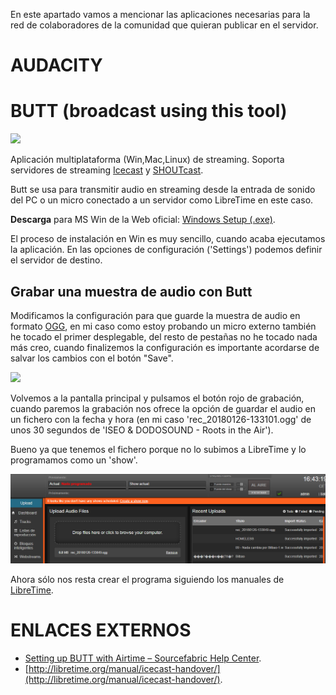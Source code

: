 En este apartado vamos a mencionar las aplicaciones necesarias para la red de colaboradores de la comunidad que quieran publicar en el servidor.

# AUDACITY


# BUTT (broadcast using this tool)

![](../img/cliente_estudio/01.png)

Aplicación multiplataforma (Win,Mac,Linux) de streaming. Soporta servidores de streaming [Icecast](http://icecast.org/) y [SHOUTcast](https://www.shoutcast.com/). 

Butt se usa para transmitir audio en streaming desde la entrada de sonido del PC o un micro conectado a un servidor como LibreTime en este caso.

**Descarga** para MS Win de la Web oficial: [Windows Setup (.exe)](http://sourceforge.net/projects/butt/files/butt/butt-0.1.16/butt-0.1.16-setup.exe/download).

El proceso de instalación en Win es muy sencillo, cuando acaba ejecutamos la aplicación. En las opciones de configuración ('Settings') podemos definir el servidor de destino.

## Grabar una muestra de audio con Butt

Modificamos la configuración para que guarde la muestra de audio en formato [OGG](https://es.wikipedia.org/wiki/Ogg), en mi caso como estoy probando un micro externo también he tocado el primer desplegable, del resto de pestañas no he tocado nada más creo, cuando finalizemos la configuración es importante acordarse de salvar los cambios con el botón "Save". 

![](../img/cliente_estudio/02.png)

Volvemos a la pantalla principal y pulsamos el botón rojo de grabación, cuando paremos la grabación nos ofrece la opción de guardar el audio en un fichero con la fecha y hora (en mi caso 'rec_20180126-133101.ogg' de unos 30 segundos de 'ISEO & DODOSOUND - Roots in the Air'). 

Bueno ya que tenemos el fichero porque no lo subimos a LibreTime y lo programamos como un 'show'.

![](../img/cliente_estudio/03.png)

Ahora sólo nos resta crear el programa siguiendo los manuales de [LibreTime](libretime.md).

# ENLACES EXTERNOS

* [Setting up BUTT with Airtime – Sourcefabric Help Center](https://sourcefabricberlin.zendesk.com/hc/en-us/articles/212295803-Setting-up-BUTT-with-Airtime).
* [http://libretime.org/manual/icecast-handover/](http://libretime.org/manual/icecast-handover/).






